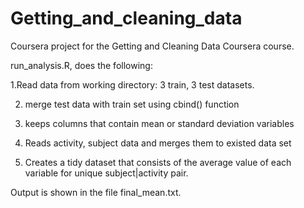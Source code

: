 # Getting_and_cleaning_data
Coursera project for the Getting and Cleaning Data Coursera course. 

run_analysis.R, does the following:

1.Read data from working directory: 3 train, 3 test datasets.

2. merge test data with  train set using cbind() function
 
3. keeps columns that contain mean or standard deviation variables

4. Reads activity, subject data and merges them to existed data set

5. Creates a tidy dataset that consists of the average value of each variable for unique subject|activity pair.

Output is shown in the file final_mean.txt.
